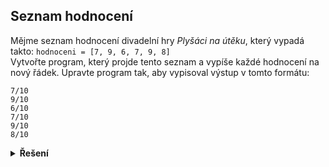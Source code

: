 ## Seznam hodnocení

Mějme seznam hodnocení divadelní hry *Plyšáci na útěku*, který vypadá takto:
`hodnoceni = [7, 9, 6, 7, 9, 8]`  
Vytvořte program, který projde tento seznam a vypíše každé hodnocení na nový řádek. Upravte program tak, aby vypisoval
výstup v tomto formátu:

    7/10
    9/10
    6/10
    7/10
    9/10
    8/10

<details>
<summary><b>Řešení</b></summary>


```python
hodnoceni = [7, 9, 6, 7, 9, 8]
for prvek in hodnoceni:
    print(f"{prvek}/10")
```

</details>
